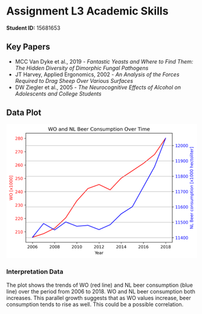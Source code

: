# Assignment L3 Academic Skills

**Student ID:** 15681653

## Key Papers
- MCC Van Dyke et al., 2019 - *Fantastic Yeasts and Where to Find Them: The Hidden Diversity of Dimorphic Fungal Pathogens*
- JT Harvey, Applied Ergonomics, 2002 - *An Analysis of the Forces Required to Drag Sheep Over Various Surfaces*
- DW Ziegler et al., 2005 - *The Neurocognitive Effects of Alcohol on Adolescents and College Students*

## Data Plot
![Correlation between WO and Beer Consumption](correlation_plot.png)

### Interpretation Data
The plot shows the trends of WO (red line) and NL beer consumption (blue line) over the period from 2006 to 2018. WO and NL beer consumption both increases. This parallel growth suggests that as WO values increase, beer consumption tends to rise as well. This could be a possible correlation.
